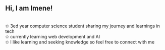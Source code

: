 ## Hi, I am Imene!
<br/>
✩ 3ed year computer science student sharing my journey and learnings in tech <br/>
✩ currently learning web development and AI <br/>
✩ I like learning and seeking knowledge so feel free to connect with me <br/>
